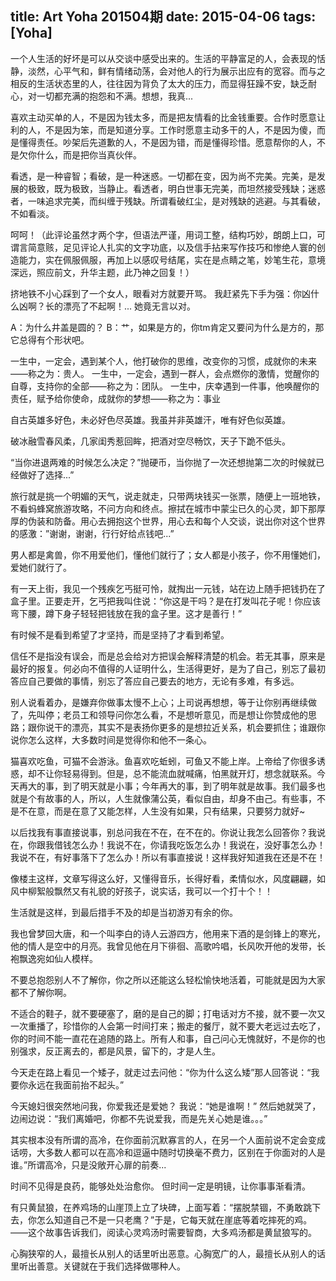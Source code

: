title: Art Yoha 201504期
date: 2015-04-06
tags: [Yoha]
---
一个人生活的好坏是可以从交谈中感受出来的。生活的平静富足的人，会表现的恬静，淡然，心平气和，鲜有情绪动荡，会对他人的行为展示出应有的宽容。而与之相反的生活状态里的人，往往因为背负了太大的压力，而显得狂躁不安，缺乏耐心，对一切都充满的抱怨和不满。想想，我真...

<!--more-->
喜欢主动买单的人，不是因为钱太多，而是把友情看的比金钱重要。合作时愿意让利的人，不是因为笨，而是知道分享。工作时愿意主动多干的人，不是因为傻，而是懂得责任。吵架后先道歉的人，不是因为错，而是懂得珍惜。愿意帮你的人，不是欠你什么，而是把你当真伙伴。


看透，是一种睿智；看破，是一种迷惑。一切都在变，因为尚不完美。完美，是发展的极致，既为极致，当静止。看透者，明白世事无完美，而坦然接受残缺；迷惑者，一味追求完美，而纠缠于残缺。所谓看破红尘，是对残缺的逃避。与其看破，不如看淡。


呵呵！（此评论虽然才两个字，但语法严谨，用词工整，结构巧妙，朗朗上口，可谓言简意赅，足见评论人扎实的文字功底，以及信手拈来写作技巧和惨绝人寰的创造能力，实在佩服佩服，再加上以感叹号结尾，实在是点睛之笔，妙笔生花，意境深远，照应前文，升华主题，此乃神之回复！）


挤地铁不小心踩到了一个女人，眼看对方就要开骂。
我赶紧先下手为强：你凶什么凶啊？长的漂亮了不起啊！...
她竟无言以对。


A：为什么井盖是圆的？
B：艹，如果是方的，你tm肯定又要问为什么是方的，那它总得有个形状吧。


一生中，一定会，遇到某个人，他打破你的思维，改变你的习惯，成就你的未来——称之为：贵人。
一生中，一定会，遇到一群人，会点燃你的激情，觉醒你的自尊，支持你的全部——称之为：团队。
一生中，庆幸遇到一件事，他唤醒你的责任，赋予给你使命，成就你的梦想——称之为：事业


自古英雄多好色，未必好色尽英雄。我虽并非英雄汗，唯有好色似英雄。


破冰融雪春风柔，几家闺秀惹回眸，把酒对空尽畅饮，天子下跪不低头。


“当你进退两难的时候怎么决定？”抛硬币，当你抛了一次还想抛第二次的时候就已经做好了选择...”


旅行就是挑一个明媚的天气，说走就走，只带两块钱买一张票，随便上一班地铁，不看蚂蜂窝旅游攻略，不问方向和终点。擦拭在城市中蒙尘已久的心灵，卸下那厚厚的伪装和防备。用心去拥抱这个世界，用心去和每个人交谈，说出你对这个世界的感激：”谢谢，谢谢，行行好给点钱吧...”


男人都是禽兽，你不用爱他们，懂他们就行了；女人都是小孩子，你不用懂她们，爱她们就行了。


有一天上街，我见一个残疾乞丐挺可怜，就掏出一元钱，站在边上随手把钱扔在了盒子里。正要走开，乞丐把我叫住说：“你这是干吗？是在打发叫花子呢！你应该弯下腰，蹲下身子轻轻把钱放在我的盒子里。这才是善行！”


有时候不是看到希望了才坚持，而是坚持了才看到希望。


信任不是指没有误会，而是总会给对方把误会解释清楚的机会。若无其事，原来是最好的报复。何必向不值得的人证明什么，生活得更好，是为了自己，别忘了最初答应自己要做的事情，别忘了答应自己要去的地方，无论有多难，有多远。


别人说看着办，是嫌弃你做事太慢不上心；上司说再想想，等于让你别再继续做了，先叫停；老员工和领导问你怎么看，不是想听意见，而是想让你赞成他的思路；跟你说干的漂亮，其实不是表扬你更多的是想拉近关系，机会要抓住；谁跟你说你怎么这样，大多数时间是觉得你和他不一条心。


猫喜欢吃鱼，可猫不会游泳。鱼喜欢吃蚯蚓，可鱼又不能上岸。上帝给了你很多诱惑，却不让你轻易得到。但是，总不能流血就喊痛，怕黑就开灯，想念就联系。今天再大的事，到了明天就是小事；今年再大的事，到了明年就是故事。我们最多也就是个有故事的人，所以，人生就像蒲公英，看似自由，却身不由己。有些事，不是不在意，而是在意了又能怎样，人生没有如果，只有结果，只要努力就好~


以后找我有事直接说事，别总问我在不在，在不在的。你说让我怎么回答你？我说在，你跟我借钱怎么办！我说不在，你请我吃饭怎么办！我说在，没好事怎么办！我说不在，有好事落下了怎么办！所以有事直接说！这样我好知道我在还是不在！


像楼主这样，文章写得这么好，又懂得音乐，长得好看，柔情似水，风度翩翩，如风中柳絮般飘然又有礼貌的好孩子，说实话，我可以一个打十个！！


生活就是这样，到最后措手不及的却是当初游刃有余的你。


我也曾梦回大唐，和一个叫李白的诗人云游四方，他用来下酒的是剑锋上的寒光，他的情人是空中的月亮。我曾见他在月下徘徊、高歌吟唱，长风吹开他的发带，长袍飘逸宛如仙人模样。


不要总抱怨别人不了解你，你之所以还能这么轻松愉快地活着，可能就是因为大家都不了解你啊。


不适合的鞋子，就不要硬塞了，磨的是自己的脚；打电话对方不接，就不要一次又一次重播了，珍惜你的人会第一时间打来；搬走的餐厅，就不要大老远过去吃了，你的时间不能一直花在追随的路上。所有人和事，自己问心无愧就好，不是你的也别强求，反正离去的，都是风景，留下的，才是人生。


今天走在路上看见一个矮子，就走过去问他：“你为什么这么矮”那人回答说：“我要你永远在我面前抬不起头。”


今天媳妇很突然地问我，你爱我还是爱她？
我说：“她是谁啊！”
然后她就哭了，边闹边说：“我们离婚吧，你都不先说爱我，而是先关心她是谁。。。”


其实根本没有所谓的高冷，在你面前沉默寡言的人，在另一个人面前说不定会变成话唠，大多数人都可以在高冷和逗逼中随时切换毫不费力，区别在于你面对的人是谁。”所谓高冷，只是没敞开心扉的前奏...


时间不见得是良药，能够处处治愈你。
但时间一定是明镜，让你事事渐看清。


有只黄鼠狼，在养鸡场的山崖顶上立了块碑，上面写着：“摆脱禁锢，不勇敢跳下去，你怎么知道自己不是一只老鹰？”于是，它每天就在崖底等着吃摔死的鸡。——这个故事告诉我们，阅读心灵鸡汤时需要智商，大多鸡汤都是黄鼠狼写的。


心胸狭窄的人，最擅长从别人的话里听出恶意。心胸宽广的人，最擅长从别人的话里听出善意。关键就在于我们选择做哪种人。